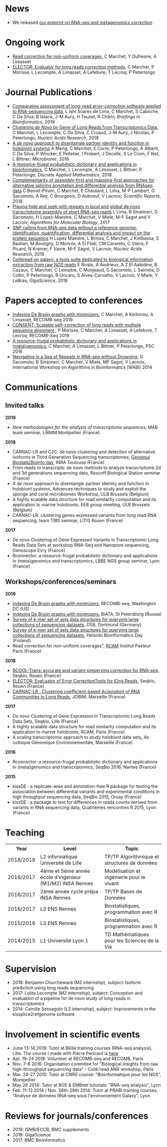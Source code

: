 # News
- We released [our preprint on RNA-seq and metagenomics correction](https://www.biorxiv.org/content/10.1101/673624v1.abstract?%3Fcollection=) 

# Ongoing work
- [Read correction for non-uniform coverages](https://www.biorxiv.org/content/10.1101/673624v1.abstract?%3Fcollection=), C Marchet, Y Dufresne, A Limasset
- [ELECTOR: Evaluator for long reads correction methods](https://www.biorxiv.org/content/10.1101/512889v1), C Marchet, P Morisse, L Lecompte, A Limasset, A Lefebvre, T Lecroq, P Peterlongo 

# Journal Publications
- [Comparative assessment of long-read error-correction software applied to RNA-sequencing data](https://academic.oup.com/bib/advance-article-abstract/doi/10.1093/bib/bbz058/5512144), L Ishi Soares de Lima, C Marchet, S Caboche, C Da Silva, B Istace, J-M Aury, H Touzet, R Chikhi; _Briefings in Bioinformatics_, 2019
- [Clustering _de Novo_ by Gene of Long Reads from Transcriptomics Data](https://academic.oup.com/nar/article/47/1/e2/5107577), C Marchet, L Lecompte, C Da Silva, C Cruaud, J-M Aury, J Nicolas, P Peterlongo; _Nucleic Acids Research_, 2018
- [A _de novo approach_ to disentangle partner identity and function in holobiont systems](https://microbiomejournal.biomedcentral.com/articles/10.1186/s40168-018-0481-9) A Meng, C Marchet, E Corre, P Peterlongo, A Alberti, C Da Silva, P Wincker, E Pelletier, I Probert, J Decelle, S Le Crom, F Not, L Bittner; _Microbiome_, 2018
- [A resource-frugal probabilistic dictionary and applications in bioinformatics](https://www.sciencedirect.com/science/article/pii/S0166218X18301288), C Marchet, L Lecompte, A Limasset, L Bittner, P Peterlongo; _Discrete Applied Mathematics_, 2018
- [Complementarity of assembly-first and mapping-first approaches for alternative splicing annotation and differential analysis from RNAseq data](https://www.nature.com/articles/s41598-018-21770-7) C Benoit-Pilven, C Marchet, E Chautard, L Lima, M-P Lambert, G Sacomoto, A Rey, C Bourgeois, D Auboeuf, V Lacroix; _Scientific Reports_, 2018
- [Playing hide and seek with repeats in local and global de novo transcriptome assembly of short RNA-seq reads](https://www.ncbi.nlm.nih.gov/pmc/articles/PMC5322684/) L Lima, B Sinaimeri, G Sacomoto, H Lopez-Maestre, C Marchet, V Miele, M-F Sagot and V Lacroix; _Algorithms for Molecular Biology_, 2017
- [SNP calling from RNA-seq data without a reference genome: identification, quantification, differential analysis and impact on the protein sequence](https://www.ncbi.nlm.nih.gov/pubmed/27458203) H Lopez Maestre, L Brinza, C Marchet, J Kielbassa, S Bastien, M Boutigny, D Monnin, A El Filali, CM Carareto, C Vieira, F Picard, N Kremer, F Vavre, M-F Sagot, V Lacroix; _Nucleic Acids Research_, 2016
- [Colibread on galaxy: a tools suite dedicated to biological information extraction from raw NGS reads](https://gigascience.biomedcentral.com/articles/10.1186/s13742-015-0105-2) E Rivals, A Andrieux, A Z El Aabidine, B Cazaux, C Marchet, C Lemaitre, C Monjeaud, G Sacomoto, L Salmela, O Collin, P Peterlongo, R Uricaru, S Alves-Carvalho, V Lacroix, V Miele, Y LeBras; _GigaScience_, 2016

# Papers accepted to conferences
- [Indexing De Bruijn graphs with minimizers](https://www.biorxiv.org/content/10.1101/546309v2), C Marchet, A Kerbiriou, A Limasset, RECOMB-seq 2019
- [CONSENT: Scalable self-correction of long reads with multiple sequence alignment
](https://www.biorxiv.org/content/10.1101/546630v3), P Morisse, C Marchet, A Limasset, A Lefebvre, T Lecroq, RECOMB-Seq 2019
- [A resource-frugal probabilistic dictionary and applications in (meta)genomics](https://hal.inria.fr/hal-01386744/document), C Marchet, A Limasset, L Bittner, P Peterlongo, PSC 2016
- [Navigating in a Sea of Repeats in RNA-seq without Drowning](https://link.springer.com/chapter/10.1007/978-3-662-44753-6_7), G Sacomoto, B Sinaimeri, C Marchet, V Miele, MF Sagot, V Lacroix, International Workshop on Algorithms in Bioinformatics (WABI) 2014

# Communications

## Invited talks
**2019**
- _New methodologies for the analysis of transcriptome sequences_, MAB team seminar, LIRMM Montpellier (France)

**2018**
- CARNAC-LR and C2C: de novo clustering and detection of alternative isoforms in Third Generation Sequencing transcriptomes, [Genotoul Biostats/Bioinfo day](https://bioinfo-biostat.sciencesconf.org/), INRA Toulouse (France)
- From reads to transcripts: _de novo_ methods to analyze transcriptome 2d and 3d generations sequencing data, Roscoff Biological Station seminar (France)
- A _de novo_ approach to disentangle partner identity and function in holobiont systems, Advances techniques to study and exploit the sponge and coral microbiomes Workshop, ULB Brussels (Belgium)
- A highly scalable data structure for read similarity computation and its application to marine holobionts, EEB group meeting, ULB Brussels (Belgium)
- CARNAC-LR: clustering genes expressed variants from long read RNA sequencing, team TIBS seminar, LITIS Rouen (France)

**2017**
- _De novo_ Clustering of Gene Expressed Variants in Transcriptomic Long Reads Data Sets at workshop RNA-Seq and Nanopore sequencing, Genoscope Evry (France)
- Rconnector: a resource-frugal probabilistic dictionary and applications in (meta)genomics and transcriptomics, LBBE NGS group seminar, Lyon (France)

## Workshops/conferences/seminars

**2019**
- [Indexing De Bruijn graphs with minimizers](https://recombseq.recomb2019.org/schedule/#Sat), RECOMB-seq, Washington DC (US)
- [Indexing De Bruijn graphs with minimizers](http://biata2019.spbu.ru/program/), BiATA, St Petersburg (Russia)
- [Survey of _k_-mer set of sets data structures for querying large collections of sequencing datasets](https://dsb2019.gitlab.io/), DSB, Dortmund (Germany)
- [Survey of _k_-mer set of sets data structures for querying large collections of sequencing datasets]( https://www.helsinki.fi/en/researchgroups/bioinformatics/bioinformatics-day-2019), Helsinki Bioinformatics Day (Finland)
- Read correction for non-uniform coverages", [RCAM](http://maiage.jouy.inra.fr/?q=fr/rcam2019) Institut Pasteur Paris (France)

**2018**
- [BCOOL-Trans: accurate and variant-preserving correction for RNA-seq](http://bioinfo.univ-rouen.fr/seqbio2018/programme.php), Seqbio, Rouen (France)
- [ELECTOR: EvaLuator of Error CorrectionTools for lOng Reads](http://bioinfo.univ-rouen.fr/seqbio2018/programme.php), Seqbio, Rouen (France)
- [CARNAC-LR : Clustering coefficient-based Acquisition of RNA Communities in Long Reads](https://jobim2018.sciencesconf.org/data/pages/Program_A4_JOBIM2018.pdf), JOBIM, Marseille (France)

**2017**
- _De novo_ Clustering of Gene Expression in Transcriptomic Long Reads Data Sets, Seqbio, Lille (France)
- A highly scalable data structure for read similarity computation and its application to marine holobionts, RCAM, Paris (France)
- A scaling transcriptomic approach to study holobiont data sets, 4e colloque Génomique Environnementale, Marseille (France)

**2016** 
- Rconnector: a resource-frugal probabilistic dictionary and applications in (meta)genomics and transcriptomics, SeqBio 2016, Nantes (France)

**2015** 
- kissDE : a replicate-wise and annotation-free R package for testing the association between differential variants and experimental conditions in high throughput sequencing data, SeqBio 2015, Orsay (France)
- kissDE : a package to test for differences in reads counts derived from variants in RNA sequencing data, Quatriemes rencontres R 2015, Lyon (France)

# Teaching

<table>
  <tr>
    <th>Year</th><th>Level</th><th>Topic</th>
  </tr>
  <tr>
    <td>2018/2019</td><td>L2 informatique Université de Lille</td><td>TP/TP Algorithmique et structures de données</td>
  </tr>
  <tr>
    <td>2016/2017</td><td>4ème et 5ème année école d'ingenieur (M1/M2) INSA Rennes</td><td>Modélisation et ingénierie pour le vivant</td>
  </tr>
  <tr>
    <td>2016/2017</td><td>2ème année cycle prépa INSA Rennes</td><td>TP/TP Bases de Données</td>
  </tr>
  <tr>
    <td>2016/2017</td><td>L3 ENS Rennes</td><td>Biostatistiques, programmation avec R</td>
  </tr>
    <tr>
    <td>2015/2016</td><td>L3 ENS Rennes</td><td>Biostatistiques, programmation avec R</td>
  </tr>
   <tr>
    <td>2014/2015</td><td>L1 Université Lyon 1</td><td>TD Mathématiques pour les Sciences de la Vie</td>
  </tr>
</table>


# Supervision
- 2018: Benjamin Churcheward (M2 internship), subject: Isoform prediction using long reads sequencing
- 2017: Lolita Lecompte (M2 internship), subject: Conception and evaluation of a pipeline for de novo study of long reads in transcriptomics
- 2014: Camille Sessegolo (L3 internship), subject: Improvements in the kissplice2refgenome software

# Involvement in scientific events
- June 13-14 2019: Tutor at Bilille training courses (RNA-seq analysis), Lille. The course I made with Pierre Pericard is [here](https://wikis.univ-lille.fr/bilille/_media/ngs2019-rna-seq.pdf)
- Apr. 19-24 2018: Volunteer at RECOMB-seq and RECOMB, Paris
- Nov. 7-8 2016: Organisation commitee for "Biological insights from raw high-throughput sequencing data" - Colib'read ANR workshop, Paris
- Mar. 24-27 2015: Tutor at CNRS course: "Bioinformatique pour les NGS", Montpellier
- May 26 2014: Tutor at BGE & EMBnet tutorials: "RNA-seq analysis", Lyon
- Feb. 11-13 2014 / Nov. 26th-28th 2014: Tutor at PRABI training courses, "Analyse de données RNA-seq sous l'environnement Galaxy", Lyon

# Reviews for journals/conferences
- 2019: ISMB/ECCB, BMC supplements
- 2018: GigaScience
- 2017: BMC Bioinformatics

